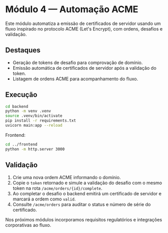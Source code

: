 # Módulo 4 &mdash; Automação ACME

Este módulo automatiza a emissão de certificados de servidor usando um fluxo inspirado no protocolo ACME (Let's Encrypt), com ordens, desafios e validação.

## Destaques

- Geração de tokens de desafio para comprovação de domínio.
- Emissão automática de certificados de servidor após a validação do token.
- Listagem de ordens ACME para acompanhamento do fluxo.

## Execução

```bash
cd backend
python -m venv .venv
source .venv/bin/activate
pip install -r requirements.txt
uvicorn main:app --reload
```

Frontend:

```bash
cd ../frontend
python -m http.server 3000
```

## Validação

1. Crie uma nova ordem ACME informando o domínio.
2. Copie o `token` retornado e simule a validação do desafio com o mesmo token na rota `/acme/orders/{id}/complete`.
3. Ao completar o desafio o backend emitirá um certificado de servidor e marcará a ordem como `valid`.
4. Consulte `/acme/orders` para auditar o status e número de série do certificado.

Nos próximos módulos incorporamos requisitos regulatórios e integrações corporativas ao fluxo.
